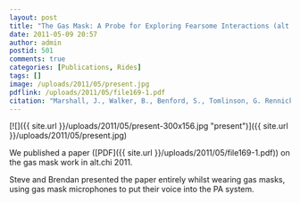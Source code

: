 ```yaml
---
layout: post
title: "The Gas Mask: A Probe for Exploring Fearsome Interactions (alt.chi 2011)"
date: 2011-05-09 20:57
author: admin
postid: 501
comments: true
categories: [Publications, Rides]
tags: []
image: /uploads/2011/05/present.jpg
pdflink: /uploads/2011/05/file169-1.pdf
citation: "Marshall, J., Walker, B., Benford, S., Tomlinson, G. Rennick Egglestone, S., Reeves, S., Brundell, P., Tennent, P., Cranwell, J., Harter, P. and Longhurst, J., **The gas mask: a probe for exploring fearsome interactions**. Proceedings of CHI 2011 (alt.chi), Vancouver, Canada (2011)"
---
```

[![]({{ site.url }}/uploads/2011/05/present-300x156.jpg "present")]({{ site.url }}/uploads/2011/05/present.jpg)


We published a paper ([PDF]({{ site.url }}/uploads/2011/05/file169-1.pdf)) on the gas mask work in alt.chi 2011.

Steve and Brendan presented the paper entirely whilst wearing gas masks, using gas mask microphones to put their voice into the PA system.

